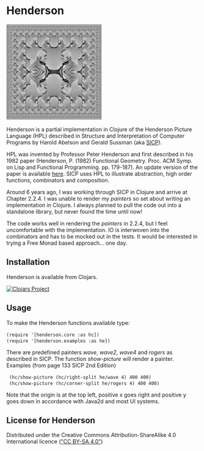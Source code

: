 # Henderson

<img src="https://github.com/rachbowyer/henderson/blob/main/barton-square-cut.png" alt="Picture of William Barton Rogers transformed by the Square Limit transformation" width="250"/>

Henderson is a partial implementation in Clojure of the Henderson Picture Language
(HPL) described in Structure and Interpretation of Computer Programs by Harold Abelson 
and Gerald Sussman (aka [SICP](https://mitpress.mit.edu/sites/default/files/sicp/index.html)).

HPL was invented by Professor Peter Henderson and first 
described in his 1982 paper (Henderson, P. (1982) Functional Geometry. Proc. 
ACM Symp. on Lisp and Functional Programming. pp. 179-187). An update version of
the paper is available [here](https://eprints.soton.ac.uk/257577/1/funcgeo2.pdf).
SICP uses HPL to illustrate abstraction, 
high order functions, combinators and composition.

Around 6 years ago, I was working through SICP in Clojure and arrive at Chapter
2.2.4. I was unable to render my _painters_ so set about writing an
implementation in Clojure. I always planned to pull the code out into a standalone
library, but never found the time until now!

The code works well in rendering the _painters_ in 2.2.4, but I feel uncomfortable
with the implementation. IO is interwoven into the combinators and has to be mocked out
in the tests. It would be interested in trying a Free Monad based approach... one day.

## Installation

Henderson is available from Clojars.

[![Clojars Project](https://img.shields.io/clojars/v/rachbowyer/henderson.svg)](https://clojars.org/rachbowyer/henderson)

## Usage
To make the Henderson functions available type:

    (require '[henderson.core :as hc])
    (require '[henderson.examples :as he])

There are predefined painters _wave_, _wave2_, _wave4_ and _rogers_ as described
in SICP. The function _show-picture_ will render a painter. 
Examples (from page 133 SICP 2nd Edition)

     (hc/show-picture (hc/right-split he/wave 4) 400 400)
     (hc/show-picture (hc/corner-split he/rogers 4) 400 400)

Note that the origin is at the top left, positive x goes right
and positive y goes down in accordance with Java2d and most UI systems.

## License for Henderson

Distributed under the Creative Commons Attribution-ShareAlike 4.0
International licence (["CC BY-SA 4.0"](https://creativecommons.org/licenses/by-sa/4.0/))


